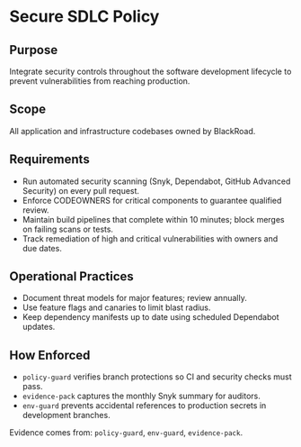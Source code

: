 # Secure SDLC Policy

## Purpose
Integrate security controls throughout the software development lifecycle to prevent vulnerabilities from reaching production.

## Scope
All application and infrastructure codebases owned by BlackRoad.

## Requirements
- Run automated security scanning (Snyk, Dependabot, GitHub Advanced Security) on every pull request.
- Enforce CODEOWNERS for critical components to guarantee qualified review.
- Maintain build pipelines that complete within 10 minutes; block merges on failing scans or tests.
- Track remediation of high and critical vulnerabilities with owners and due dates.

## Operational Practices
- Document threat models for major features; review annually.
- Use feature flags and canaries to limit blast radius.
- Keep dependency manifests up to date using scheduled Dependabot updates.

## How Enforced
- `policy-guard` verifies branch protections so CI and security checks must pass.
- `evidence-pack` captures the monthly Snyk summary for auditors.
- `env-guard` prevents accidental references to production secrets in development branches.

Evidence comes from: `policy-guard`, `env-guard`, `evidence-pack`.
